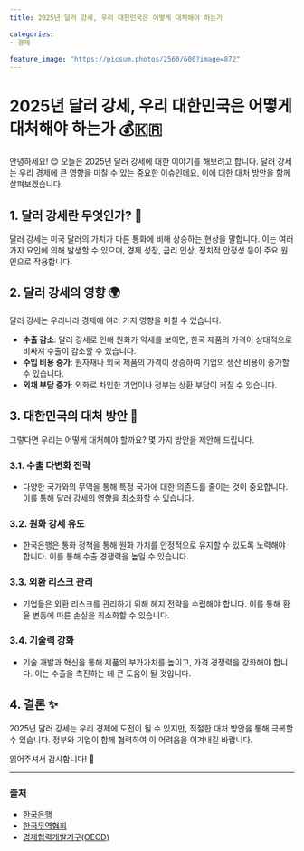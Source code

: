 ```yaml
---
title: 2025년 달러 강세, 우리 대한민국은 어떻게 대처해야 하는가

categories: 
- 경제

feature_image: "https://picsum.photos/2560/600?image=872"
---
```


# 2025년 달러 강세, 우리 대한민국은 어떻게 대처해야 하는가 💰🇰🇷

안녕하세요! 😊 오늘은 2025년 달러 강세에 대한 이야기를 해보려고 합니다. 달러 강세는 우리 경제에 큰 영향을 미칠 수 있는 중요한 이슈인데요, 이에 대한 대처 방안을 함께 살펴보겠습니다.

## 1. 달러 강세란 무엇인가? 🤔

달러 강세는 미국 달러의 가치가 다른 통화에 비해 상승하는 현상을 말합니다. 이는 여러 가지 요인에 의해 발생할 수 있으며, 경제 성장, 금리 인상, 정치적 안정성 등이 주요 원인으로 작용합니다.

## 2. 달러 강세의 영향 🌍

달러 강세는 우리나라 경제에 여러 가지 영향을 미칠 수 있습니다.

- **수출 감소**: 달러 강세로 인해 원화가 약세를 보이면, 한국 제품의 가격이 상대적으로 비싸져 수출이 감소할 수 있습니다.
- **수입 비용 증가**: 원자재나 외국 제품의 가격이 상승하여 기업의 생산 비용이 증가할 수 있습니다.
- **외채 부담 증가**: 외화로 차입한 기업이나 정부는 상환 부담이 커질 수 있습니다.

## 3. 대한민국의 대처 방안 💪

그렇다면 우리는 어떻게 대처해야 할까요? 몇 가지 방안을 제안해 드립니다.

### 3.1. 수출 다변화 전략

- 다양한 국가와의 무역을 통해 특정 국가에 대한 의존도를 줄이는 것이 중요합니다. 이를 통해 달러 강세의 영향을 최소화할 수 있습니다.

### 3.2. 원화 강세 유도

- 한국은행은 통화 정책을 통해 원화 가치를 안정적으로 유지할 수 있도록 노력해야 합니다. 이를 통해 수출 경쟁력을 높일 수 있습니다.

### 3.3. 외환 리스크 관리

- 기업들은 외환 리스크를 관리하기 위해 헤지 전략을 수립해야 합니다. 이를 통해 환율 변동에 따른 손실을 최소화할 수 있습니다.

### 3.4. 기술력 강화

- 기술 개발과 혁신을 통해 제품의 부가가치를 높이고, 가격 경쟁력을 강화해야 합니다. 이는 수출을 촉진하는 데 큰 도움이 될 것입니다.

## 4. 결론 ✨

2025년 달러 강세는 우리 경제에 도전이 될 수 있지만, 적절한 대처 방안을 통해 극복할 수 있습니다. 정부와 기업이 함께 협력하여 이 어려움을 이겨내길 바랍니다.

읽어주셔서 감사합니다! 🙏

---

### 출처
- [한국은행](https://www.bok.or.kr)
- [한국무역협회](https://www.kita.net)
- [경제협력개발기구(OECD)](https://www.oecd.org)